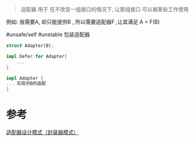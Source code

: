 

> 适配器 用于 在不改变一组接口的情况下, 让那组接口 可以被某些工作使用

例如:
我需要A, 却只能提供B , 所以需要适配器F
,让其满足 A = F(B)

#unsafe/self  #unstable 包装适配器
```rust
struct Adapter(B);

impl Defer for Adapter{
	...
}

impl Adapter {
... 实现对B的适配
}
```



# 参考
[适配器设计模式（封装器模式）](https://refactoringguru.cn/design-patterns/adapter)
